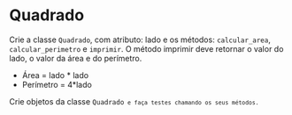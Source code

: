 <h1>Quadrado</h1>

<p>Crie a classe <code>Quadrado</code>, com atributo: lado e os métodos: <code>calcular_area</code>, <code>calcular_perimetro</code> e <code>imprimir</code>.
O método imprimir deve retornar o valor do lado, o valor da área e do perímetro.</p>

<ul>
    <li>Área = lado * lado</li>
    <li>Perímetro = 4*lado</li>
</ul>

<p>Crie objetos da classe <code>Quadrado<code> e faça testes chamando os seus métodos.</p>